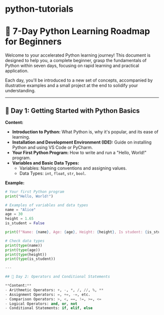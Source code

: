 # python-tutorials
# 🐍 7-Day Python Learning Roadmap for Beginners

Welcome to your accelerated Python learning journey! This document is designed to help you, a complete beginner, grasp the fundamentals of Python within seven days, focusing on rapid learning and practical application.

Each day, you'll be introduced to a new set of concepts, accompanied by illustrative examples and a small project at the end to solidify your understanding.

---

## 📅 Day 1: Getting Started with Python Basics

**Content:**

- **Introduction to Python:** What Python is, why it's popular, and its ease of learning.
- **Installation and Development Environment (IDE):** Guide on installing Python and using VS Code or PyCharm.
- **Your First Python Program:** How to write and run a "Hello, World!" program.
- **Variables and Basic Data Types:**
  - Variables: Naming conventions and assigning values.
  - Data Types: `int`, `float`, `str`, `bool`.

**Example:**
```python
# Your first Python program
print("Hello, World!")

# Examples of variables and data types
name = "Alice"
age = 30
height = 1.65
is_student = False

print(f"Name: {name}, Age: {age}, Height: {height}, Is student: {is_student}")

# Check data types
print(type(name))
print(type(age))
print(type(height))
print(type(is_student))

---

## 📅 Day 2: Operators and Conditional Statements

**Content:**
- Arithmetic Operators: +, -, *, /, //, %, **
- Assignment Operators: =, +=, -=, etc.
- Comparison Operators: >, <, ==, !=, >=, <=
- Logical Operators: and, or, not
- Conditional Statements: if, elif, else


